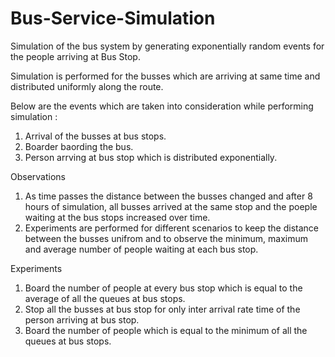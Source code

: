 # Bus-Service-Simulation
Simulation of the bus system by generating exponentially random events for the people arriving at Bus Stop.

Simulation is performed for the busses which are arriving at same time and distributed uniformly along the route.

Below are the events which are taken into consideration while performing simulation :

1. Arrival of the busses at bus stops.
2. Boarder baording the bus.
3. Person arrving at bus stop which is distributed exponentially.

Observations
1. As time passes the distance between the busses changed and after 8 hours of simulation, all busses arrived at the same stop and the poeple waiting at the bus stops
increased over time.
2. Experiments are performed for different scenarios to keep the distance between the busses unifrom and to observe the minimum, maximum and average number of people 
   waiting at each bus stop.
   
Experiments
1. Board the number of people at every bus stop which is equal to the average of all the queues at bus stops.
2. Stop all the busses at bus stop for only inter arrival rate time of the person arriving at bus stop.
3. Board the number of people which is equal to the minimum of all the queues at bus stops.




